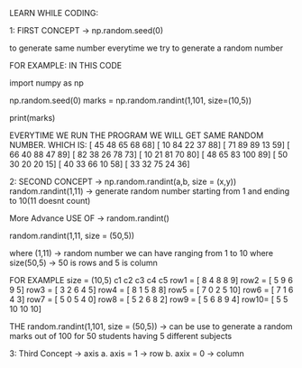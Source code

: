 LEARN WHILE CODING:


1: FIRST CONCEPT -> np.random.seed(0)

to generate same number everytime we try to generate a random number

FOR EXAMPLE:
IN THIS CODE 

import numpy as np

np.random.seed(0) 
marks = np.random.randint(1,101, size=(10,5))

print(marks)

EVERYTIME WE RUN THE PROGRAM WE WILL GET SAME RANDOM NUMBER.
WHICH IS:
 [ 45  48  65  68  68]
 [ 10  84  22  37  88]
 [ 71  89  89  13  59]
 [ 66  40  88  47  89]
 [ 82  38  26  78  73]
 [ 10  21  81  70  80]
 [ 48  65  83 100  89]
 [ 50  30  20  20  15]
 [ 40  33  66  10  58]
 [ 33  32  75  24  36]


2: SECOND CONCEPT -> np.random.randint(a,b, size = (x,y))
random.randint(1,11) -> generate random number starting from 1 and ending to 10(11 doesnt count)

More Advance USE OF -> random.randint()

random.randint(1,11, size = (50,5))

where (1,11) -> random number we can have ranging from 1 to 10
where size(50,5) -> 50 is rows and 5 is column 

FOR EXAMPLE
size = (10,5)
        c1 c2 c3 c4 c5
row1 = [ 8  4  8  8  9]
row2 = [ 5  9  6  9  5]
row3 = [ 3  2  6  4  5]
row4 = [ 8  1  5  8  8]
row5 = [ 7  0  2  5 10]
row6 = [ 7  1  6  4  3]
row7 = [ 5  0  5  4  0]
row8 = [ 5  2  6  8  2]
row9 = [ 5  6  8  9  4]
row10= [ 5  5 10 10 10]

THE random.randint(1,101, size = (50,5)) -> can be use to generate a random marks out of 100 for 50 students having 5 different subjects 

3: Third Concept -> axis
 a. axis = 1 -> row
 b. axix = 0 -> column
